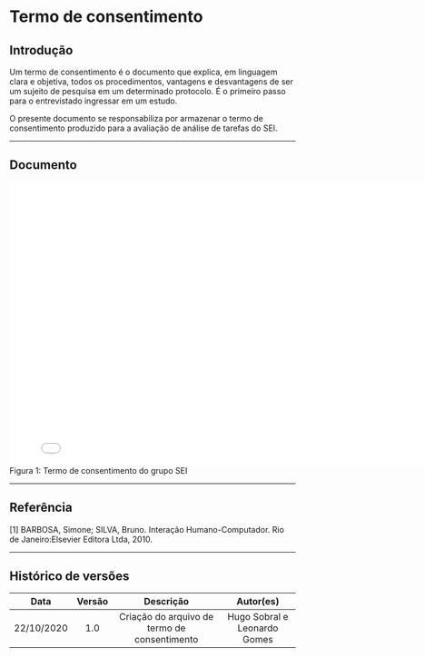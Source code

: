 # Termo de consentimento

## Introdução

Um termo de consentimento é o documento que explica, em linguagem clara e objetiva, todos os procedimentos, vantagens e desvantagens de ser um sujeito de pesquisa em um determinado protocolo. É o primeiro passo para o entrevistado ingressar em um estudo.

O presente documento se responsabiliza por armazenar o termo de consentimento produzido para a avaliação de análise de tarefas do SEI.

---

## Documento

<embed src="./assets/termo_de_consentimento_HTA.pdf" width="800px" height="500px" />
Figura 1: Termo de consentimento do grupo SEI

---

## Referência

[1] BARBOSA, Simone; SILVA, Bruno. Interação Humano-Computador. Rio de Janeiro:Elsevier Editora Ltda, 2010.

---

## Histórico de versões

|    Data    | Versão |                  Descrição                   |          Autor(es)           |
| :--------: | :----: | :------------------------------------------: | :--------------------------: |
| 22/10/2020 |  1.0   | Criação do arquivo de termo de consentimento | Hugo Sobral e Leonardo Gomes |
